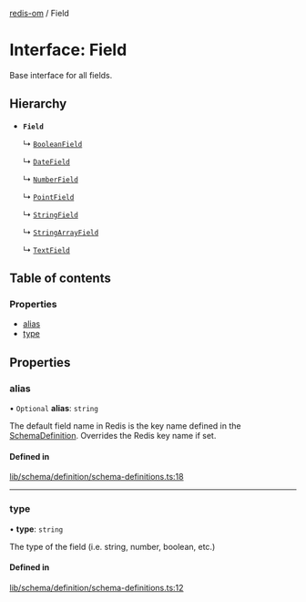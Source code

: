 [redis-om](../README.md) / Field

# Interface: Field

Base interface for all fields.

## Hierarchy

- **`Field`**

  ↳ [`BooleanField`](BooleanField.md)

  ↳ [`DateField`](DateField.md)

  ↳ [`NumberField`](NumberField.md)

  ↳ [`PointField`](PointField.md)

  ↳ [`StringField`](StringField.md)

  ↳ [`StringArrayField`](StringArrayField.md)

  ↳ [`TextField`](TextField.md)

## Table of contents

### Properties

- [alias](Field.md#alias)
- [type](Field.md#type)

## Properties

### alias

• `Optional` **alias**: `string`

The default field name in Redis is the key name defined in the
[SchemaDefinition](../README.md#schemadefinition). Overrides the Redis key name if set.

#### Defined in

[lib/schema/definition/schema-definitions.ts:18](https://github.com/redis/redis-om-node/blob/0843d26/lib/schema/definition/schema-definitions.ts#L18)

___

### type

• **type**: `string`

The type of the field (i.e. string, number, boolean, etc.)

#### Defined in

[lib/schema/definition/schema-definitions.ts:12](https://github.com/redis/redis-om-node/blob/0843d26/lib/schema/definition/schema-definitions.ts#L12)
